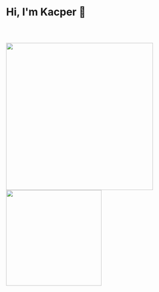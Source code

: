 <h1>Hi, I'm Kacper 👋</h1>

<br><br>

<img src="https://github-readme-stats.vercel.app/api?username=lut3k-IT&show_icons=true&theme=github_dark_dimmed" width="400"/>
<img src="https://github-readme-stats.vercel.app/api/top-langs/?username=lut3k-IT&theme=github_dark_dimmed&layout=compact" width="260"/>


<!--
**lut3k-IT/lut3k-IT** is a ✨ _special_ ✨ repository because its `README.md` (this file) appears on your GitHub profile.

Here are some ideas to get you started:

- 🔭 I’m currently working on ...
- 🌱 I’m currently learning ...
- 👯 I’m looking to collaborate on ...
- 🤔 I’m looking for help with ...
- 💬 Ask me about ...
- 📫 How to reach me: ...
- 😄 Pronouns: ...
- ⚡ Fun fact: ...
-->

